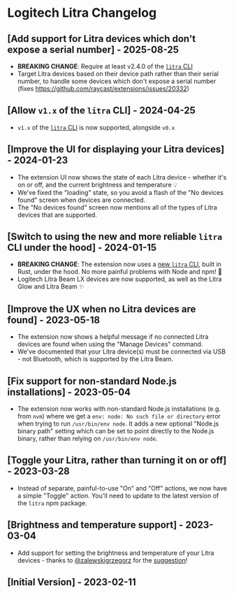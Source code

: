 # Logitech Litra Changelog

## [Add support for Litra devices which don't expose a serial number] - 2025-08-25

- __BREAKING CHANGE__: Require at least v2.4.0 of the [`litra` CLI](https://github.com/timrogers/litra-rs)
- Target Litra devices based on their device path rather than their serial number, to handle some devices which don't expose a serial number (fixes https://github.com/raycast/extensions/issues/20332)

## [Allow `v1.x` of the `litra` CLI] - 2024-04-25

- `v1.x` of the [`litra` CLI](https://github.com/timrogers/litra-rs) is now supported, alongside `v0.x`

## [Improve the UI for displaying your Litra devices] - 2024-01-23

- The extension UI now shows the state of each Litra device - whether it's on or off, and the current brightness and temperature 💡
- We've fixed the "loading" state, so you avoid a flash of the "No devices found" screen when devices are connected.
- The "No devices found" screen now mentions all of the types of Litra devices that are supported.

## [Switch to using the new and more reliable `litra` CLI under the hood] - 2024-01-15

- __BREAKING CHANGE__: The extension now uses a [new `litra` CLI](https://github.com/timrogers/litra-rs), built in Rust, under the hood. No more painful problems with Node and npm! 🙏
- Logitech Litra Beam LX devices are now supported, as well as the Litra Glow and Litra Beam ✨

## [Improve the UX when no Litra devices are found] - 2023-05-18

- The extension now shows a helpful message if no connected Litra devices are found when using the "Manage Devices" command.
- We've documented that your Litra device(s) must be connected via USB - not Bluetooth, which is supported by the Litra Beam.

## [Fix support for non-standard Node.js installations] - 2023-05-04

- The extension now works with non-standard Node.js installations (e.g. from `nvm`) where we get a `env: node: No such file or directory` error when trying to run `/usr/bin/env node`. It adds a new optional "Node.js binary path" setting which can be set to point directly to the Node.js binary, rather than relying on `/usr/bin/env node`.

## [Toggle your Litra, rather than turning it on or off] - 2023-03-28

- Instead of separate, painful-to-use "On" and "Off" actions, we now have a simple "Toggle" action. You'll need to update to the latest version of the `litra` npm package.

## [Brightness and temperature support] - 2023-03-04

- Add support for setting the brightness and temperature of your Litra devices - thanks to [@zalewskigrzegorz](https://github.com/zalewskigrzegorz) for the [suggestion](https://github.com/raycast/extensions/issues/5101)!

## [Initial Version] - 2023-02-11
